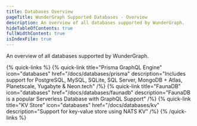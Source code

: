 ```yaml
---
title: Databases Overview
pageTitle: WunderGraph Supported Databases - Overview
description: An overview of all databases supported by WunderGraph.
hideTableOfContents: true
fullWidthContent: true
isIndexFile: true
---
```


An overview of all databases supported by WunderGraph.

{% quick-links %}
{% quick-link title="Prisma GraphQL Engine" icon="databases" href="/docs/databases/prisma" description="Includes support for PostgreSQL, MySQL, SQLite, SQL Server, MongoDB + Atlas, Planetscale, Yugabyte & Neon.tech" /%}
{% quick-link title="FaunaDB" icon="databases" href="/docs/databases/faunadb" description="FaunaDB is a popular Serverless Database with GraphQL Support" /%}
{% quick-link title="KV Store" icon="databases" href="/docs/databases/kv" description="Support for key-value store using NATS KV" /%}
{% /quick-links %}
